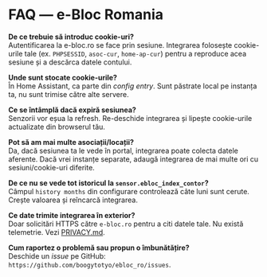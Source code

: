 # FAQ — e-Bloc Romania

**De ce trebuie să introduc cookie-uri?**  
Autentificarea la e-bloc.ro se face prin sesiune. Integrarea folosește cookie-urile tale (ex. `PHPSESSID`, `asoc-cur`, `home-ap-cur`) pentru a reproduce acea sesiune și a descărca datele contului.

**Unde sunt stocate cookie-urile?**  
În Home Assistant, ca parte din *config entry*. Sunt păstrate local pe instanța ta, nu sunt trimise către alte servere.

**Ce se întâmplă dacă expiră sesiunea?**  
Senzorii vor eșua la refresh. Re-deschide integrarea și lipește cookie-urile actualizate din browserul tău.

**Pot să am mai multe asociații/locații?**  
Da, dacă sesiunea ta le vede în portal, integrarea poate colecta datele aferente. Dacă vrei instanțe separate, adaugă integrarea de mai multe ori cu sesiuni/cookie-uri diferite.

**De ce nu se vede tot istoricul la `sensor.ebloc_index_contor`?**  
Câmpul `history months` din configurare controlează câte luni sunt cerute. Crește valoarea și reîncarcă integrarea.

**Ce date trimite integrarea în exterior?**  
Doar solicitări HTTPS către `e-bloc.ro` pentru a citi datele tale. Nu există telemetrie. Vezi [PRIVACY.md](PRIVACY.md).

**Cum raportez o problemă sau propun o îmbunătățire?**  
Deschide un *issue* pe GitHub: `https://github.com/boogytotyo/ebloc_ro/issues`.
